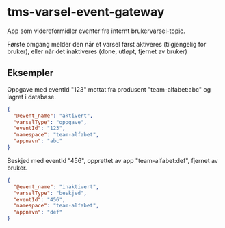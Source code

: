 # tms-varsel-event-gateway

App som videreformidler eventer fra internt brukervarsel-topic. 

Første omgang melder den når et varsel først aktiveres (tilgjengelig for bruker), eller når det inaktiveres (done, utløpt, fjernet av bruker)

## Eksempler

Oppgave med eventId "123" mottat fra produsent "team-alfabet:abc" og lagret i database.

```json
{
  "@event_name": "aktivert",
  "varselType": "oppgave",
  "eventId": "123",
  "namespace": "team-alfabet",
  "appnavn": "abc"
}
```

Beskjed med eventId "456", opprettet av app "team-alfabet:def", fjernet av bruker.

```json
{
  "@event_name": "inaktivert",
  "varselType": "beskjed",
  "eventId": "456",
  "namespace": "team-alfabet",
  "appnavn": "def"
}
```
